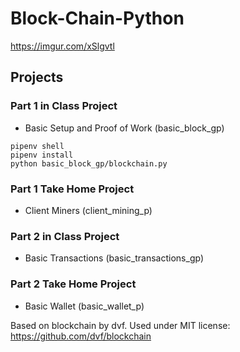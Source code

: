 # Block-Chain-Python
https://imgur.com/xSlgvtl

## Projects

### Part 1 in Class Project
* Basic Setup and Proof of Work (basic_block_gp)
```
pipenv shell
pipenv install
python basic_block_gp/blockchain.py

```
### Part 1 Take Home Project
* Client Miners (client_mining_p)

### Part 2 in Class Project
* Basic Transactions (basic_transactions_gp)

### Part 2 Take Home Project
* Basic Wallet (basic_wallet_p)

Based on blockchain by dvf.  Used under MIT license:  https://github.com/dvf/blockchain
